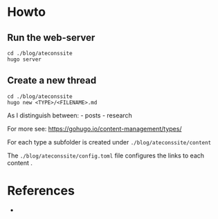 # Howto

## Run the web-server
```
cd ./blog/ateconssite
hugo server
```

## Create a new thread
```
cd ./blog/ateconssite
hugo new <TYPE>/<FILENAME>.md
```

As <TYPES> I distinguish between:
	- posts
	- research

For more see: https://gohugo.io/content-management/types/

For each type a subfolder is created under ```./blog/ateconssite/content```

The ```./blog/ateconssite/config.toml``` file configures the links to each content <TYPE>.


# References
-
